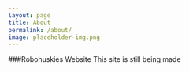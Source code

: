```yaml
---
layout: page
title: About
permalink: /about/
image: placeholder-img.png
---
```


###Robohuskies Website
This site is still being made